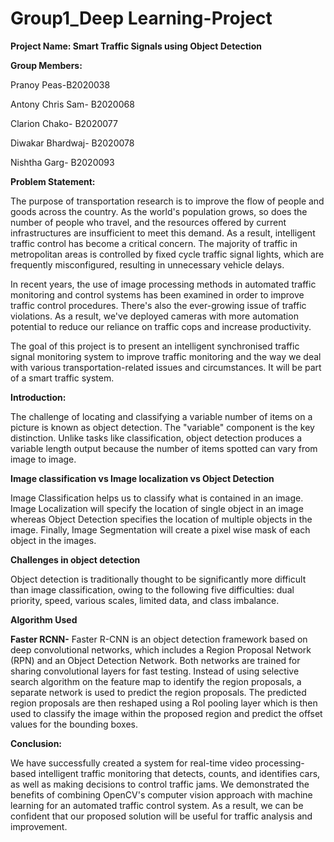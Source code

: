 # Group1_Deep Learning-Project
**Project Name: Smart Traffic Signals using Object Detection**


**Group Members:**

Pranoy Peas-B2020038

Antony Chris Sam- B2020068

Clarion Chako- B2020077

Diwakar Bhardwaj- B2020078

Nishtha Garg- B2020093


**Problem Statement:**

The purpose of transportation research is to improve the flow of people and goods across the country. As the world's population grows, so does the number of people who travel, and the resources offered by current infrastructures are insufficient to meet this demand. As a result, intelligent traffic control has become a critical concern. The majority of traffic in metropolitan areas is controlled by fixed cycle traffic signal lights, which are frequently misconfigured, resulting in unnecessary vehicle delays.

In recent years, the use of image processing methods in automated traffic monitoring and control systems has been examined in order to improve traffic control procedures. There's also the ever-growing issue of traffic violations. As a result, we've deployed cameras with more automation potential to reduce our reliance on traffic cops and increase productivity.

The goal of this project is to present an intelligent synchronised traffic signal monitoring system to improve traffic monitoring and the way we deal with various transportation-related issues and circumstances. It will be part of a smart traffic system.


**Introduction:**

The challenge of locating and classifying a variable number of items on a picture is known as object detection. The "variable" component is the key distinction. Unlike tasks like classification, object detection produces a variable length output because the number of items spotted can vary from image to image.

**Image classification vs Image localization vs Object Detection**

Image Classification helps us to classify what is contained in an image. Image Localization will specify the location of single object in an image whereas Object Detection specifies the location of multiple objects in the image. Finally, Image Segmentation will create a pixel wise mask of each object in the images.

**Challenges in object detection**

Object detection is traditionally thought to be significantly more difficult than image classification, owing to the following five difficulties: dual priority, speed, various scales, limited data, and class imbalance.


**Algorithm Used**

**Faster RCNN-** Faster R-CNN is an object detection framework based on deep convolutional networks, which includes a Region Proposal Network (RPN) and an Object Detection Network. Both networks are trained for sharing convolutional layers for fast testing. Instead of using selective search algorithm on the feature map to identify the region proposals, a separate network is used to predict the region proposals. The predicted region proposals are then reshaped using a RoI pooling layer which is then used to classify the image within the proposed region and predict the offset values for the bounding boxes.


**Conclusion:**

We have successfully created a system for real-time video processing-based intelligent traffic monitoring that detects, counts, and identifies cars, as well as making decisions to control traffic jams. We demonstrated the benefits of combining OpenCV's computer vision approach with machine learning for an automated traffic control system. As a result, we can be confident that our proposed solution will be useful for traffic analysis and improvement.

